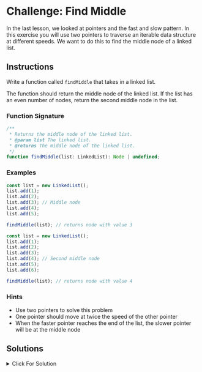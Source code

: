 # Challenge: Find Middle

In the last lesson, we looked at pointers and the fast and slow pattern. In this exercise you will use two pointers to traverse an iterable data structure at different speeds. We want to do this to find the middle node of a linked list.

## Instructions

Write a function called `findMiddle` that takes in a linked list.

The function should return the middle node of the linked list. If the list has an even number of nodes, return the second middle node in the list.

### Function Signature

```js
/**
 * Returns the middle node of the linked list.
 * @param list The linked list.
 * @returns The middle node of the linked list.
 */
function findMiddle(list: LinkedList): Node | undefined;
```

### Examples

```js
const list = new LinkedList();
list.add(1);
list.add(2);
list.add(3); // Middle node
list.add(4);
list.add(5);

findMiddle(list); // returns node with value 3
```

```js
const list = new LinkedList();
list.add(1);
list.add(2);
list.add(3);
list.add(4); // Second middle node
list.add(5);
list.add(6);

findMiddle(list); // returns node with value 4
```

### Hints

- Use two pointers to solve this problem
- One pointer should move at twice the speed of the other pointer
- When the faster pointer reaches the end of the list, the slower pointer will be at the middle node

## Solutions

<details>
  <summary>Click For Solution</summary>

```js
export function findMiddle<T>(list: LinkedList<T>): Node<T> | undefined {
  let slow = list.head;
  let fast = list.head;
  let prev;

  while (fast !== undefined && fast.next !== undefined) {
    fast = fast.next.next;
    prev = slow;
    slow = slow?.next;
  }

  if (fast === undefined) {
    return prev?.next;
  } else {
    return slow;
  }
}
```

### Explanation

We will use the `fast and slow pointer pattern` to find the middle node of the linked list.

- Set both pointers to the head of the list.
- Run a while loop to traverse the list. The loop condition is that the fast pointer is not `undefined` and the next node of the fast pointer is not `undefined`. This ensures that the fast pointer is always ahead of the slow pointer.
- Inside the loop, move the fast pointer two nodes at a time by assigning `fast = fast.next.next`. Then move the slow pointer one node at a time by assigning `slow = slow.next`.
- After the loop, check if the fast pointer is `undefined`. If it is `undefined`, then the list has an even number of nodes. In this case, return the second middle node, which is the next node of the slow pointer. If the fast pointer is not `undefined`, then the list has an odd number of nodes. In this case, return the slow pointer.

### Time & Space Complexity

The time complexity of the function `findMiddle(list)` is `O(n)`, where `n` is the number of nodes in the linked list. This is because the function examines each node once.

The space complexity of the function is `O(1)`. Regardless of the size of the linked list, the function only uses a constant amount of additional space to store the `slow`, `fast`, and `prev` pointers. It doesn't use any additional data structures or recursion, so the space complexity remains constant.

</details>
